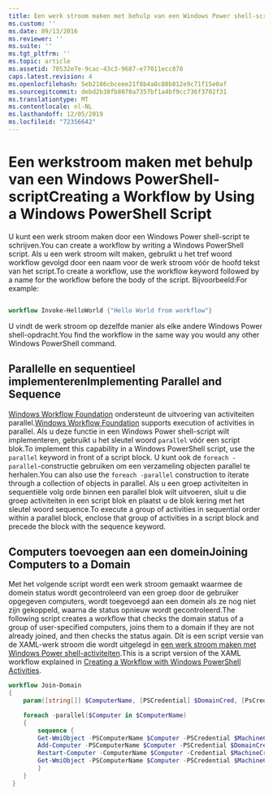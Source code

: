 ```yaml
---
title: Een werk stroom maken met behulp van een Windows Power shell-script | Microsoft Docs
ms.custom: ''
ms.date: 09/13/2016
ms.reviewer: ''
ms.suite: ''
ms.tgt_pltfrm: ''
ms.topic: article
ms.assetid: 70532e7e-9cac-43c3-9687-e77011ecc878
caps.latest.revision: 4
ms.openlocfilehash: 5eb2186cbceee21f8b4a8c88b812e9c71f15e0af
ms.sourcegitcommit: debd2b38fb8070a7357bf1a4bf9cc736f3702f31
ms.translationtype: MT
ms.contentlocale: nl-NL
ms.lasthandoff: 12/05/2019
ms.locfileid: "72356642"
---
```

# <a name="creating-a-workflow-by-using-a-windows-powershell-script"></a><span data-ttu-id="a52ca-102">Een werkstroom maken met behulp van een Windows PowerShell-script</span><span class="sxs-lookup"><span data-stu-id="a52ca-102">Creating a Workflow by Using a Windows PowerShell Script</span></span>

<span data-ttu-id="a52ca-103">U kunt een werk stroom maken door een Windows Power shell-script te schrijven.</span><span class="sxs-lookup"><span data-stu-id="a52ca-103">You can create a workflow by writing a Windows PowerShell script.</span></span> <span data-ttu-id="a52ca-104">Als u een werk stroom wilt maken, gebruikt u het tref woord workflow gevolgd door een naam voor de werk stroom vóór de hoofd tekst van het script.</span><span class="sxs-lookup"><span data-stu-id="a52ca-104">To create a workflow, use the workflow keyword followed by a name for the workflow before the body of the script.</span></span> <span data-ttu-id="a52ca-105">Bijvoorbeeld:</span><span class="sxs-lookup"><span data-stu-id="a52ca-105">For example:</span></span>

```powershell

workflow Invoke-HelloWorld {"Hello World from workflow"}
```

<span data-ttu-id="a52ca-106">U vindt de werk stroom op dezelfde manier als elke andere Windows Power shell-opdracht.</span><span class="sxs-lookup"><span data-stu-id="a52ca-106">You find the workflow in the same way you would any other Windows PowerShell command.</span></span>

## <a name="implementing-parallel-and-sequence"></a><span data-ttu-id="a52ca-107">Parallelle en sequentieel implementeren</span><span class="sxs-lookup"><span data-stu-id="a52ca-107">Implementing Parallel and Sequence</span></span>

<span data-ttu-id="a52ca-108">[Windows Workflow Foundation](https://msdn.microsoft.com/en-us/library/ms735967.aspx) ondersteunt de uitvoering van activiteiten parallel.</span><span class="sxs-lookup"><span data-stu-id="a52ca-108">[Windows Workflow Foundation](https://msdn.microsoft.com/en-us/library/ms735967.aspx) supports execution of activities in parallel.</span></span> <span data-ttu-id="a52ca-109">Als u deze functie in een Windows Power shell-script wilt implementeren, gebruikt u het sleutel woord `parallel` vóór een script blok.</span><span class="sxs-lookup"><span data-stu-id="a52ca-109">To implement this capability in a Windows PowerShell script, use the `parallel` keyword in front of a script block.</span></span> <span data-ttu-id="a52ca-110">U kunt ook de `foreach -parallel`-constructie gebruiken om een verzameling objecten parallel te herhalen.</span><span class="sxs-lookup"><span data-stu-id="a52ca-110">You can also use the `foreach -parallel` construction to iterate through a collection of objects in parallel.</span></span> <span data-ttu-id="a52ca-111">Als u een groep activiteiten in sequentiële volg orde binnen een parallel blok wilt uitvoeren, sluit u die groep activiteiten in een script blok en plaatst u de blok kering met het sleutel woord sequence.</span><span class="sxs-lookup"><span data-stu-id="a52ca-111">To execute a group of activities in sequential order within a parallel block, enclose that group of activities in a script block and precede the block with the sequence keyword.</span></span>

## <a name="joining-computers-to-a-domain"></a><span data-ttu-id="a52ca-112">Computers toevoegen aan een domein</span><span class="sxs-lookup"><span data-stu-id="a52ca-112">Joining Computers to a Domain</span></span>

<span data-ttu-id="a52ca-113">Met het volgende script wordt een werk stroom gemaakt waarmee de domein status wordt gecontroleerd van een groep door de gebruiker opgegeven computers, wordt toegevoegd aan een domein als ze nog niet zijn gekoppeld, waarna de status opnieuw wordt gecontroleerd.</span><span class="sxs-lookup"><span data-stu-id="a52ca-113">The following script creates a workflow that checks the domain status of a group of user-specified computers, joins them to a domain if they are not already joined, and then checks the status again.</span></span> <span data-ttu-id="a52ca-114">Dit is een script versie van de XAML-werk stroom die wordt uitgelegd in [een werk stroom maken met Windows Power shell-activiteiten](./creating-a-workflow-with-windows-powershell-activities.md).</span><span class="sxs-lookup"><span data-stu-id="a52ca-114">This is a script version of the XAML workflow explained in [Creating a Workflow with Windows PowerShell Activities](./creating-a-workflow-with-windows-powershell-activities.md).</span></span>

```powershell
workflow Join-Domain
{
    param([string[]] $ComputerName, [PSCredential] $DomainCred, [PsCredential] $MachineCred)

    foreach -parallel($Computer in $ComputerName)
    {
        sequence {
        Get-WmiObject -PSComputerName $Computer -PSCredential $MachineCred
        Add-Computer -PSComputerName $Computer -PSCredential $DomainCred
        Restart-Computer -ComputerName $Computer -Credential $MachineCred -For PowerShell -Force -Wait -PSComputerName ""
        Get-WmiObject -PSComputerName $Computer -PSCredential $MachineCred
        }
    }
 }

```